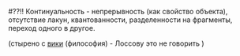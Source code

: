 #??!!
Континуальность - непрерывность (как свойство объекта), отсутствие лакун, квантованности, разделенности на фрагменты, переход одного в другое.

(стырено с [вики](https://ru.wikipedia.org/wiki/%D0%9A%D0%BE%D0%BD%D1%82%D0%B8%D0%BD%D1%83%D1%83%D0%BC_(%D1%84%D0%B8%D0%BB%D0%BE%D1%81%D0%BE%D1%84%D0%B8%D1%8F)) (философия) - Лоссову это не говорить  )



